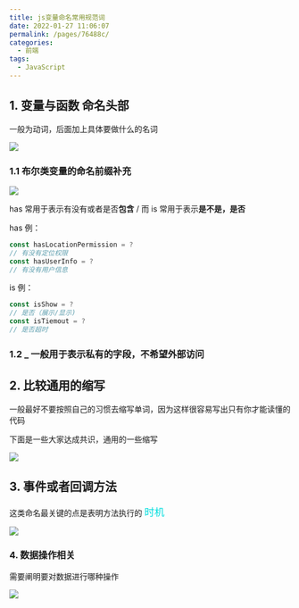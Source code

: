```yaml
---
title: js变量命名常用规范词
date: 2022-01-27 11:06:07
permalink: /pages/76488c/
categories:
  - 前端
tags:
  - JavaScript
---
```


## 1. 变量与函数 命名头部

一般为动词，后面加上具体要做什么的名词

![](https://qiniu.espe.work/blog/20220520181207.png)

### 1.1 布尔类变量的命名前缀补充

![](https://qiniu.espe.work/blog/20220127110613.png)

has 常用于表示有没有或者是否**包含** / 而 is 常用于表示**是不是，是否**

has 例：

```typescript
const hasLocationPermission = ?
// 有没有定位权限
const hasUserInfo = ?
// 有没有用户信息
```

is 例：

```typescript
const isShow = ?
// 是否（展示/显示)
const isTiemout = ?
// 是否超时
```

### 1.2 \_ 一般用于表示私有的字段，不希望外部访问

## 2. 比较通用的缩写

一般最好不要按照自己的习惯去缩写单词，因为这样很容易写出只有你才能读懂的代码

下面是一些大家达成共识，通用的一些缩写

![](https://qiniu.espe.work/blog/20220520181907.png)

## 3. 事件或者回调方法

这类命名最关键的点是表明方法执行的 <font color=#00dddd size=4>时机</font>

![](https://qiniu.espe.work/blog/20220127110822.png)

### 4. 数据操作相关

需要阐明要对数据进行哪种操作

![](https://qiniu.espe.work/blog/20220127111019.png)
